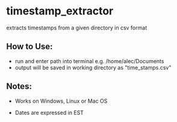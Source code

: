 # timestamp_extractor
extracts timestamps from a given directory in csv format

## How to Use:
* run and enter path into terminal e.g. /home/alec/Documents
* output will be saved in working directory as "time_stamps.csv"

## Notes:
* Works on Windows, Linux or Mac OS

* Dates are expressed in EST
